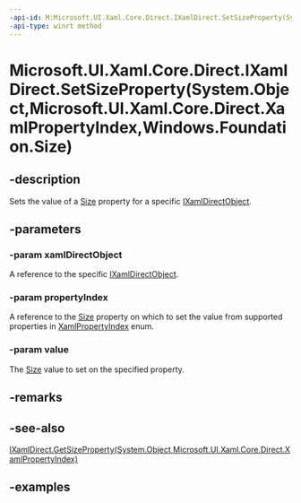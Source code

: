 ```yaml
---
-api-id: M:Microsoft.UI.Xaml.Core.Direct.IXamlDirect.SetSizeProperty(System.Object,Microsoft.UI.Xaml.Core.Direct.XamlPropertyIndex,Windows.Foundation.Size)
-api-type: winrt method
---
```


# Microsoft.UI.Xaml.Core.Direct.IXamlDirect.SetSizeProperty(System.Object,Microsoft.UI.Xaml.Core.Direct.XamlPropertyIndex,Windows.Foundation.Size)

<!--
public void SetSizeProperty (object xamlDirectObject, Microsoft.UI.Xaml.Core.Direct.XamlPropertyIndex propertyIndex, Windows.Foundation.Size value);
-->

## -description

Sets the value of a [Size](/uwp/api/windows.foundation.size) property for a specific [IXamlDirectObject](ixamldirectobject.md).

## -parameters

### -param xamlDirectObject

A reference to the specific [IXamlDirectObject](ixamldirectobject.md).

### -param propertyIndex

A reference to the [Size](/uwp/api/windows.foundation.size) property on which to set the value from supported properties in [XamlPropertyIndex](xamlpropertyindex.md) enum.

### -param value

The [Size](/uwp/api/windows.foundation.size) value to set on the specified property.

## -remarks

## -see-also

[IXamlDirect.GetSizeProperty(System.Object,Microsoft.UI.Xaml.Core.Direct.XamlPropertyIndex)](ixamldirect_getsizeproperty_1600529931.md)

## -examples
